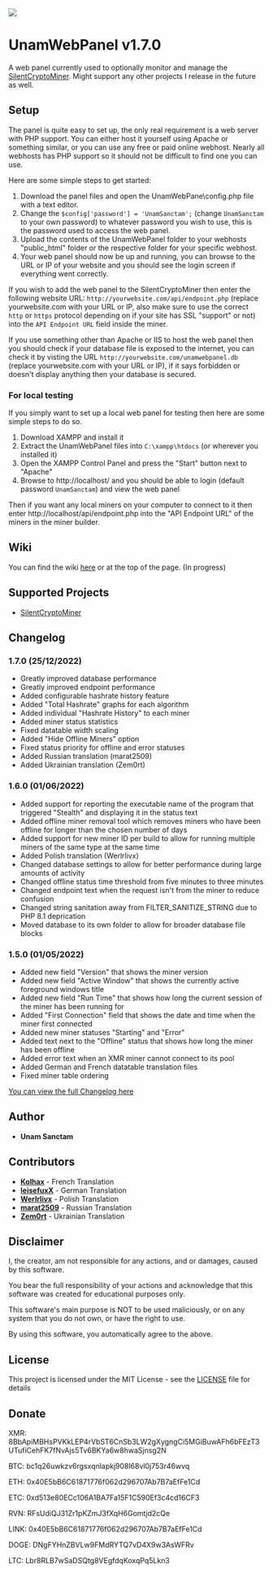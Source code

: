<img src="https://github.com/UnamSanctam/UnamWebPanel/blob/master/UnamWebPanel.png?raw=true">

# UnamWebPanel v1.7.0

A web panel currently used to optionally monitor and manage the [SilentCryptoMiner](https://github.com/UnamSanctam/SilentCryptoMiner). Might support any other projects I release in the future as well.

## Setup

The panel is quite easy to set up, the only real requirement is a  web server with PHP support. You can either host it yourself using Apache or something similar, or you can use any free or paid online webhost. Nearly all webhosts has PHP support so it should not be difficult to find one you can use.

Here are some simple steps to get started:
1. Download the panel files and open the UnamWebPane\config.php file with a text editor.
2. Change the `$config['password'] = 'UnamSanctam';` (change `UnamSanctam` to your own password) to whatever password you wish to use, this is the password used to access the web panel.
3. Upload the contents of the UnamWebPanel folder to your webhosts "public_html" folder or the respective folder for your specific webhost.
4. Your web panel should now be up and running, you can browse to the URL or IP of your website and you should see the login screen if everything went correctly.

If you wish to add the web panel to the SilentCryptoMiner then enter the following website URL: `http://yourwebsite.com/api/endpoint.php` (replace yourwebsite.com with your URL or IP, also make sure to use the correct `http` or `https` protocol depending on if your site has SSL "support" or not) into the `API Endpoint URL` field inside the miner.

If you use something other than Apache or IIS to host the web panel then you should check if your database file is exposed to the internet, you can check it by visting the URL `http://yourwebsite.com/unamwebpanel.db` (replace yourwebsite.com with your URL or IP), if it says forbidden or doesn't display anything then your database is secured.

### For local testing

If you simply want to set up a local web panel for testing then here are some simple steps to do so.
1. Download XAMPP and install it
2. Extract the UnamWebPanel files into `C:\xampp\htdocs` (or wherever you installed it)
3. Open the XAMPP Control Panel and press the "Start" button next to "Apache"
4. Browse to http://localhost/ and you should be able to login (default password `UnamSanctam`) and view the web panel

Then if you want any local miners on your computer to connect to it then enter http://localhost/api/endpoint.php into the "API Endpoint URL" of the miners in the miner builder.

## Wiki

You can find the wiki [here](https://github.com/UnamSanctam/SilentCryptoMiner/wiki) or at the top of the page. (In progress)

## Supported Projects

* [SilentCryptoMiner](https://github.com/UnamSanctam/SilentCryptoMiner)

## Changelog

### 1.7.0 (25/12/2022)
* Greatly improved database performance
* Greatly improved endpoint performance
* Added configurable hashrate history feature
* Added "Total Hashrate" graphs for each algorithm
* Added individual "Hashrate History" to each miner
* Added miner status statistics
* Fixed datatable width scaling
* Added "Hide Offline Miners" option
* Fixed status priority for offline and error statuses
* Added Russian translation (marat2509)
* Added Ukrainian translation (Zem0rt)
### 1.6.0 (01/06/2022)
* Added support for reporting the executable name of the program that triggered "Stealth" and displaying it in the status text
* Added offline miner removal tool which removes miners who have been offline for longer than the chosen number of days
* Added support for new miner ID per build to allow for running multiple miners of the same type at the same time
* Added Polish translation (Werlrlivx)
* Changed database settings to allow for better performance during large amounts of activity
* Changed offline status time threshold from five minutes to three minutes
* Changed endpoint text when the request isn't from the miner to reduce confusion
* Changed string sanitation away from FILTER_SANITIZE_STRING due to PHP 8.1 deprication
* Moved database to its own folder to allow for broader database file blocks
### 1.5.0 (01/05/2022)
* Added new field "Version" that shows the miner version
* Added new field "Active Window" that shows the currently active foreground windows title
* Added new field "Run Time" that shows how long the current session of the miner has been running for
* Added "First Connection" field that shows the date and time when the miner first connected
* Added new miner statuses "Starting" and "Error"
* Added text next to the "Offline" status that shows how long the miner has been offline
* Added error text when an XMR miner cannot connect to its pool
* Added German and French datatable translation files
* Fixed miner table ordering

[You can view the full Changelog here](CHANGELOG.md)

## Author

* **Unam Sanctam**

## Contributors

* **[Kolhax](https://github.com/Kolhax)** - French Translation
* **[leisefuxX](https://github.com/leisefuxX)** - German Translation
* **[Werlrlivx](https://github.com/Werlrlivx)** - Polish Translation
* **[marat2509](https://github.com/marat2509)** - Russian Translation
* **[Zem0rt](https://github.com/Zem0rt)** - Ukrainian Translation

## Disclaimer

I, the creator, am not responsible for any actions, and or damages, caused by this software.

You bear the full responsibility of your actions and acknowledge that this software was created for educational purposes only.

This software's main purpose is NOT to be used maliciously, or on any system that you do not own, or have the right to use.

By using this software, you automatically agree to the above.

## License

This project is licensed under the MIT License - see the [LICENSE](/LICENSE) file for details

## Donate

XMR: 8BbApiMBHsPVKkLEP4rVbST6CnSb3LW2gXygngCi5MGiBuwAFh6bFEzT3UTufiCehFK7fNvAjs5Tv6BKYa6w8hwaSjnsg2N

BTC: bc1q26uwkzv6rgsxqnlapkj908l68vl0j753r46wvq

ETH: 0x40E5bB6C61871776f062d296707Ab7B7aEfFe1Cd

ETC: 0xd513e80ECc106A1BA7Fa15F1C590Ef3c4cd16CF3

RVN: RFsUdiQJ31Zr1pKZmJ3fXqH6Gomtjd2cQe

LINK: 0x40E5bB6C61871776f062d296707Ab7B7aEfFe1Cd

DOGE: DNgFYHnZBVLw9FMdRYTQ7vD4X9w3AsWFRv

LTC: Lbr8RLB7wSaDSQtg8VEgfdqKoxqPq5Lkn3
